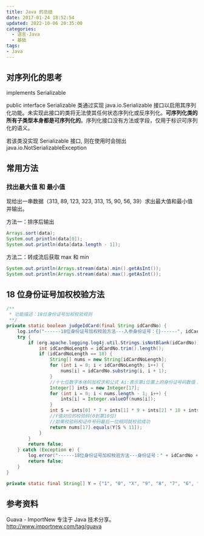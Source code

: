 ```yaml
---
title: Java 的总结
date: 2017-01-24 18:52:54
updated: 2022-10-06 20:35:00
categories:
  - 语言-Java
  - 基础
tags:
- Java
---
```


## 对序列化的思考

implements Serializable

public interface Serializable
类通过实现 java.io.Serializable 接口以启用其序列化功能。未实现此接口的类将无法使其任何状态序列化或反序列化。**可序列化类的所有子类型本身都是可序列化的**。序列化接口没有方法或字段，仅用于标识可序列化的语义。

若该类没实现 Serializable 接口, 则在使用时会抛出 java.io.NotSerializableException

## 常用方法

### 找出最大值 和 最小值

现给出一串数据（313, 89, 123, 323, 313, 15, 90, 56, 39）求出最大值和最小值并输出。

方法一：排序后输出

```java
Arrays.sort(data);
System.out.println(data[0]);
System.out.println(data[data.length - 1]);
```

<!-- more -->

方法二：转成流后获取 max 和 min

```java
System.out.println(Arrays.stream(data).min().getAsInt());
System.out.println(Arrays.stream(data).max().getAsInt());
```

## 18 位身份证号加权校验方法

```java
/**
 * 功能描述：18位身份证号加权校验规则
 **/
private static boolean judgeIdCard(final String idCardNo) {
    log.info("------18位身份证号加权校验方法---入参身份证号：{}------", idCardNo);
    try {
        if (org.apache.logging.log4j.util.Strings.isNotBlank(idCardNo)) {
            int idCardNoLength = idCardNo.trim().length();
            if (idCardNoLength == 18) {
                String[] nums = new String[idCardNoLength];
                for (int i = 0; i < idCardNoLength; i++) {
                    nums[i] = idCardNo.substring(i, i + 1);
                }
                //十七位数字本体码加权求和公式 Ai:表示第i位置上的身份证号码数值；   Wi:表示第i位置上的加权因子； S =Sum( Ai * Wi) 注i = 1, ... , 17（号码从左向右）      Y = mod(S, 11)
                Integer[] ints = new Integer[17];
                for (int i = 0; i < nums.length - 1; i++) {
                    ints[i] = Integer.valueOf(nums[i]);
                }
                int S = ints[0] * 7 + ints[1] * 9 + ints[2] * 10 + ints[3] * 5 + ints[4] * 8 + ints[5] * 4 + ints[6] * 2 + ints[7] + ints[8] * 6 + ints[9] * 3 + ints[10] * 7 + ints[11] * 9 + ints[12] * 10 + ints[13] * 5 + ints[14] * 8 + ints[15] * 4 + ints[16] * 2;
                //Y值对应的校验码(0到第10位)
                //如果校验码和证件号码最后一位相同就校验成功
                return nums[17].equals(Y[S % 11]);
            }
        }
        return false;
    } catch (Exception e) {
        log.error("------18位身份证号加权校验方法---身份证号：" + idCardNo + "---发生异常：", e);
        return false;
    }
}

private static final String[] Y = {"1", "0", "X", "9", "8", "7", "6", "5", "4", "3", "2"};
```

## 参考资料

Guava - ImportNew 专注于 Java 技术分享。
<http://www.importnew.com/tag/guava>
